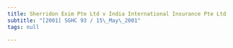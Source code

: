 ```yaml
---
title: Sherridon Exim Pte Ltd v India International Insurance Pte Ltd
subtitle: "[2001] SGHC 93 / 15\_May\_2001"
tags: null

---
```


